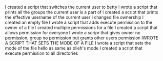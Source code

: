 I created a script that switches the current user to betty
I wrote a script that prints all the groups the current user is a part of
I created a script that prints the effective username of the current user
I changed file ownership
I created an empty file
I wrote a script that adds execute permission to the owner of a file
I created multiple permissions for a file
I created a script that allows permission for everyone
I wrote a scripr that gives owner no permission, group no permission but grants other users permission
IWROTE A SCRIPT THAT SETS THE MODE OF A FILE
I wrote a script that sets the mode of the file hello as same as olleh's mode
I created a script that execute permission to all directories
